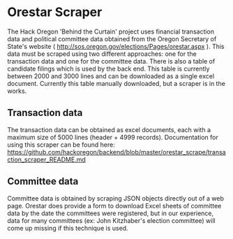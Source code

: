 Orestar Scraper
=================

The Hack Oregon 'Behind the Curtain' project uses financial transaction data and political committee data obtained from the Oregon Secretary of State's website
( http://sos.oregon.gov/elections/Pages/orestar.aspx ). 
This data must be scraped using two different approaches: one for the transaction data and one for the committee data.
There is also a table of candidate filings which is used by the back end. This table is currently between 2000 and 3000 lines and can be downloaded as a single excel document.
Currently this table manually downloaded, but a scraper is in the works. 

Transaction data
------------------
The transaction data can be obtained as excel documents, each with a maximum size of 5000 lines (header + 4999 records). 
Documentation for using this scraper can be found here:
https://github.com/hackoregon/backend/blob/master/orestar_scrape/transaction_scraper_README.md

Committee data
------------------
Committee data is obtained by scraping JSON objects directly out of a web page. 
Orestar does provide a form to download Excel sheets of committee data by the date the committees were registered, but in our experience, data for many committees (ex: John Kitzhaber's election committee) will come up missing if this technique is used. 
